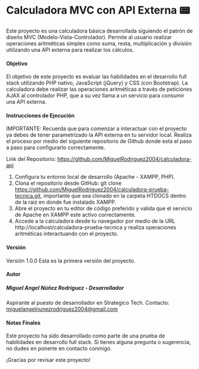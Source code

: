 # Calculadora MVC con API Externa 📟

Este proyecto es una calculadora básica desarrollada siguiendo el patrón de diseño MVC (Modelo-Vista-Controlador). Permite al usuario realizar operaciones aritméticas simples como suma, resta, multiplicación y división utilizando una API externa para realizar los cálculos.

#### Objetivo

El objetivo de este proyecto es evaluar las habilidades en el desarrollo full stack utilizando PHP nativo, JavaScript (jQuery) y CSS (con Bootstrap). La calculadora debe realizar las operaciones aritméticas a través de peticiones AJAX al controlador PHP, que a su vez llama a un servicio para consumir una API externa.

#### Instrucciones de Ejecución

IMPORTANTE: Recuerda que para comenzar a interactuar con el proyecto ya debes de tener parametrizado la API externa en tu servidor local. 
Realiza el proceso por medio del siguiente repositorio de Github donde esta el paso a paso para configurarlo correctamente.

Link del Repositorio: https://github.com/MiguelRodriguez2004/calculadora-api

1. Configura tu entorno local de desarrollo (Apache - XAMPP, PHP).
2. Clona el repositorio desde GitHub: git clone https://github.com/MiguelRodriguez2004/calculadora-prueba-tecnica.git, importante que sea clonado en la carpeta HTDOCS dentro de la raiz en donde fue instalado XAMPP.
3. Abre el proyecto en tu editor de código preferido y valida que el servicio de Apache en XAMPP este activo correctamente.
4. Accede a la calculadora desde tu navegador por medio de la URL http://localhost/calculadora-prueba-tecnica y realiza operaciones aritméticas interactuando con el proyecto.


#### Versión
Versión 1.0.0
Esta es la primera versión del proyecto.

#### Autor

##### Miguel Angel Núñez Rodriguez - Desarrollador
Aspirante al puesto de desarrollador en Strategico Tech.
Contacto: miguelangelnunezrodriguez2004@gmail.com

#### Notas Finales
Este proyecto ha sido desarrollado como parte de una prueba de habilidades en desarrollo full stack. Si tienes alguna pregunta o sugerencia, no dudes en ponerte en contacto conmigo.

¡Gracias por revisar este proyecto!